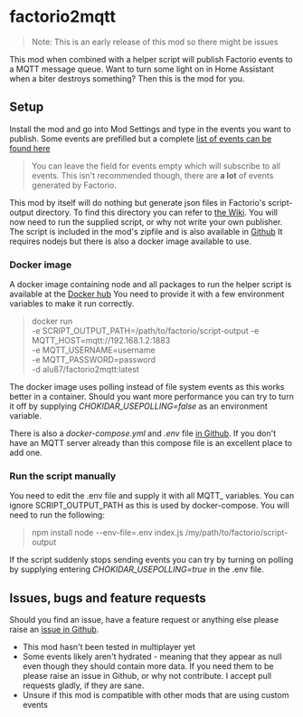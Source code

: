# factorio2mqtt

> Note: This is an early release of this mod so there might be issues

This mod when combined with a helper script will publish Factorio events to a MQTT message queue.
Want to turn some light on in Home Assistant when a biter destroys something? Then this is the mod for you.

## Setup

Install the mod and go into Mod Settings and type in the events you want to publish. Some events are prefilled but a complete [list of events can be found here](https://lua-api.factorio.com/latest/events.html)
> You can leave the field for events empty which will subscribe to all events. This isn't recommended though, there are **a lot** of events generated by Factorio.

This mod by itself will do nothing but generate json files in Factorio's script-output directory. To find this directory you can refer to [the Wiki](https://wiki.factorio.com/Application_directory).
You will now need to run the supplied script, or why not write your own publisher. The script is included in the mod's zipfile and is also available in [Github](https://github.com/alu-/factorio2mqtt/tree/main/src/server)
It requires nodejs but there is also a docker image available to use.

### Docker image

A docker image containing node and all packages to run the helper script is available at the [Docker hub](https://hub.docker.com/r/alu87/factorio2mqtt)
You need to provide it with a few environment variables to make it run correctly.

> docker run \
> -e SCRIPT_OUTPUT_PATH=/path/to/factorio/script-output
> -e MQTT_HOST=mqtt://192.168.1.2:1883 \
> -e MQTT_USERNAME=username \
> -e MQTT_PASSWORD=password \
> -d
> alu87/factorio2mqtt:latest

The docker image uses polling instead of file system events as this works better in a container. Should you want more performance you can try to turn it off by supplying *CHOKIDAR_USEPOLLING=false* as an environment variable.

There is also a *docker-compose.yml* and *.env* file [in Github](https://github.com/alu-/factorio2mqtt/tree/main/src/server). If you don't have an MQTT server already than this compose file is an excellent place to add one.

### Run the script manually

You need to edit the .env file and supply it with all MQTT_ variables. You can ignore SCRIPT_OUTPUT_PATH as this is used by docker-compose.
You will need to run the following:
> npm install
> node --env-file=.env index.js /my/path/to/factorio/script-output

If the script suddenly stops sending events you can try by turning on polling by supplying entering *CHOKIDAR_USEPOLLING=true* in the .env file.

## Issues, bugs and feature requests

Should you find an issue, have a feature request or anything else please raise an [issue in Github](https://github.com/alu-/factorio2mqtt/issues).

- This mod hasn't been tested in multiplayer yet
- Some events likely aren't hydrated - meaning that they appear as null even though they should contain more data. If you need them to be please raise an issue in Github, or why not contribute. I accept pull requests gladly, if they are sane.
- Unsure if this mod is compatible with other mods that are using custom events
